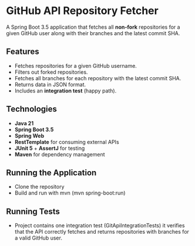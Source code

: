 # GitHub API Repository Fetcher

A Spring Boot 3.5 application that fetches all **non-fork** repositories for a given GitHub user along with their branches and the latest commit SHA.

## Features
- Fetches repositories for a given GitHub username.
- Filters out forked repositories.
- Fetches all branches for each repository with the latest commit SHA.
- Returns data in JSON format.
- Includes an **integration test** (happy path).

## Technologies
- **Java 21**
- **Spring Boot 3.5**
- **Spring Web**
- **RestTemplate** for consuming external APIs
- **JUnit 5** + **AssertJ** for testing
- **Maven** for dependency management

## Running the Application
 - Clone the repository
 - Build and run with mvn (mvn spring-boot:run)
   
## Running Tests
 - Project contains one integration test (GitApiIntegrationTests) it verifies that the API correctly fetches and returns repositories with branches for a valid GitHub user.
